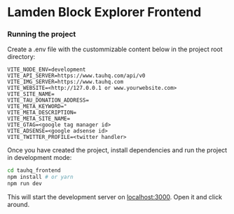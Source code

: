 # Lamden Block Explorer Frontend

### Running the project

Create a .env file with the custommizable content below in the project root directory:

```
VITE_NODE_ENV=development
VITE_API_SERVER=https://www.tauhq.com/api/v0
VITE_IMG_SERVER=https://www.tauhq.com
VITE_WEBSITE=<http://127.0.0.1 or www.yourwebsite.com>
VITE_SITE_NAME=
VITE_TAU_DONATION_ADDRESS=
VITE_META_KEYWORD="
VITE_META_DESCRIPTION=
VITE_META_SITE_NAME=
VITE_GTAG=<google tag manager id>
VITE_ADSENSE=<google adsense id>
VITE_TWITTER_PROFILE=<twitter handler>
```

Once you have created the project, install dependencies and run the project in development mode:

```bash
cd tauhq_frontend
npm install # or yarn
npm run dev
```

This will start the development server on [localhost:3000](http://localhost:3000). Open it and click around.
